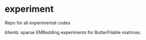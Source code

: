 # experiment
Repo for all experimental codes

bfemb: sparse EMBedding experiments for ButterFliable matrices. 
